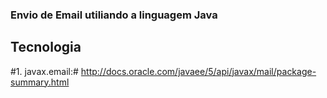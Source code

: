 ### Envio de Email utiliando a linguagem Java

## Tecnologia
#1. javax.email:# http://docs.oracle.com/javaee/5/api/javax/mail/package-summary.html
